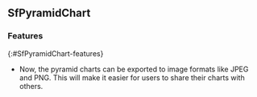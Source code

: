 ## SfPyramidChart 

### Features
{:#SfPyramidChart-features}

* Now, the pyramid charts can be exported to image formats like JPEG and PNG. This will make it easier for users to share their charts with others.
